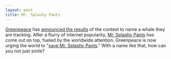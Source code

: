 ```yaml
--- 
layout: post
title: Mr. Splashy Pants
---
```

<a href="http://www.greenpeace.org/">Greenpeace</a> has <a href="http://www.greenpeace.org/international/news/splashy-101207">announced the results</a> of the contest to name a whale they are tracking. After a flurry of internet popularity, <a href="http://www.greenpeace.org/international/news/splashy-101207">Mr. Splashy Pants</a> has come out on top, fueled by the worldwide attention. Greenpeace is now urging the world to "<a href="http://www.greenpeace.org/international/news/splashy-101207">save Mr. Splashy Pants</a>." With a name like that, how can you not just smile?
